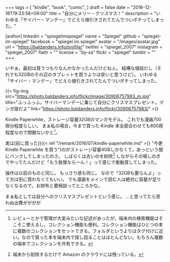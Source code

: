 +++
tags = [
  "kindle",
  "book",
  "comic",
]
draft = false
date = "2016-12-18T19:33:58+09:00"
title = "自分にメリー・クリスマス！"
description = "いわゆる「サイバー・マンデー」でどえら値引きされてたんでついポチってしまった。"

[author]
  linkedin = "spiegelimspiegel"
  name = "Spiegel"
  github = "spiegel-im-spiegel"
  facebook = "spiegel.im.spiegel"
  avatar = "/images/avatar.jpg"
  url = "https://baldanders.info/profile/"
  twitter = "spiegel_2007"
  instagram = "spiegel_2007"
  flattr = ""
  license = "by-sa"
  flickr = "spiegel"
  tumblr = ""
+++

いやぁ，最初は買うつもりなんかなかったんだけどねぇ。
結構な値段だし（それでも32GBのその辺のタブレットを買うよりは安いと思うけど）。
いわゆる「サイバー・マンデー」でどえら値引きされてたんでついポチってしまった。

{{< fig-img src="https://photo.baldanders.info/flickr/image/30906757983_m.jpg" title="ふっふっふ。サイバーマンデーに乗じて自分にクリスマスプレゼント。マンガ版だよ" link="https://photo.baldanders.info/flickr/30906757983/" >}}

Kindle Paperwhite，ストレージ容量32GBのマンガモデル。
これでも漫画700冊分程度らしい。
まぁ私の場合，今まで買った Kindle 本全部合わせても800冊程度なので問題ないかと[^k]。

[^k]: レビューとかで管理が大変みたいな記述があったが，端末内の検索機能はそこそこ使えるし，コレクション機能も便利。コレクション機能はひとつの本に複数のコレクションをセットできる。フォルダというよりはタグ付けに近い。なので買った本を端末内で探し回ることはほとんどない。もちろん複数の端末でコレクションを共有できる。

実は[前に買った]({{< ref "/remark/2016/07/kindle-paperwhite.md" >}} "今更 Kindle Paperwhite を買う")のがストレージ容量4GBしかなくて，あっという間にパンクしてしまったのさ。
しばらくは古いのを削除[^o] しながらその場しのぎでやってたんだけど「もう我慢ならーん！」って感じで衝動買してしまった。

[^o]: 端末から削除するだけで Amazon のクラウドには残っている。

操作は以前のものと同じ。
もっさり感も同じ。
なので「32GBも要らんよ」って方は別に買わなくてもいい。
でも漫画をメインで読む人は絶対に容量が足りなくなるので，お財布と要相談ってところかな。

まぁ私としては自分へのクリスマスプレゼントという感じ。
...と思ってたら思わぬ出費がががが
